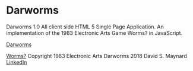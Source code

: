 # Darworms
Darworms  1.0  All client side HTML 5 Single Page Application.
An implementation of the 1983 Electronic Arts Game Worms? in JavaScript.

[Darworms](http://www.darworms.com/darworms)

[Worms?](https://en.wikipedia.org/wiki/Worms%3F) Copyright 1983 Electronic Arts
Darworms 2018 David S. Maynard
[LinkedIn](https://www.linkedin.com/in/david-maynard-86ab3/)

